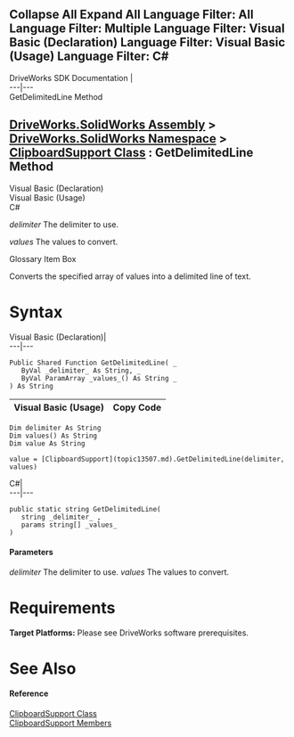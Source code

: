 Collapse All Expand All Language Filter: All  Language Filter: Multiple  Language Filter: Visual Basic (Declaration) Language Filter: Visual Basic (Usage) Language Filter: C#  
---  
DriveWorks SDK Documentation  |   
---|---  
GetDelimitedLine Method   
  
[DriveWorks.SolidWorks Assembly](topic13342.md) > [DriveWorks.SolidWorks Namespace](topic13345.md) > [ClipboardSupport Class](topic13507.md) : GetDelimitedLine Method  
---  
  
Visual Basic (Declaration)    
Visual Basic (Usage)    
C# 

_delimiter_
    The delimiter to use.

_values_
    The values to convert.

Glossary Item Box

Converts the specified array of values into a delimited line of text. 

# Syntax

Visual Basic (Declaration)|   
---|---  
      
    
    Public Shared Function GetDelimitedLine( _
       ByVal _delimiter_ As String, _
       ByVal ParamArray _values_() As String _
    ) As String  
  
Visual Basic (Usage)| Copy Code  
---|---  
      
    
    Dim delimiter As String
    Dim values() As String
    Dim value As String
     
    value = [ClipboardSupport](topic13507.md).GetDelimitedLine(delimiter, values)  
  
C#|   
---|---  
      
    
    public static string GetDelimitedLine( 
       string _delimiter_ ,
       params string[] _values_
    )  
  
#### Parameters

 _delimiter_
    The delimiter to use.
_values_
    The values to convert.

# Requirements

**Target Platforms:** Please see DriveWorks software prerequisites.

# See Also

#### Reference

[ClipboardSupport Class](topic13507.md)   
[ClipboardSupport Members](topic13508.md)


